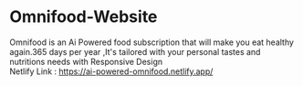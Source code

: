 # Omnifood-Website
Omnifood is an Ai Powered food subscription that will make you eat healthy again.365 days per year ,It's tailored with your personal tastes and nutritions needs with Responsive Design   
Netlify Link : https://ai-powered-omnifood.netlify.app/
